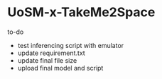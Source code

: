 # UoSM-x-TakeMe2Space

to-do
- test inferencing script with emulator
- update requirement.txt
- update final file size
- upload final model and script
